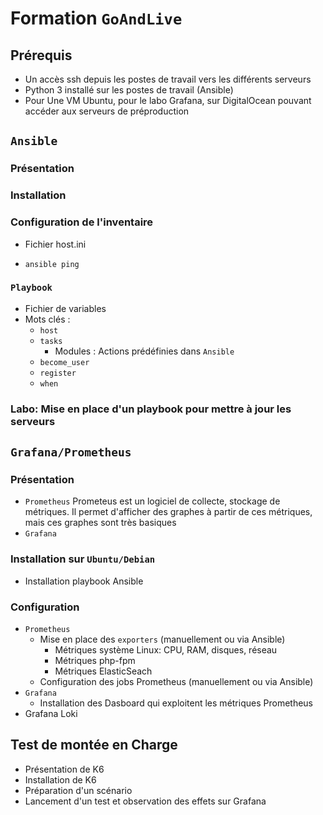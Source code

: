 # Formation `GoAndLive`

## Prérequis
* Un accès ssh depuis les postes de travail vers les différents serveurs
* Python 3 installé sur les postes de travail (Ansible)
* Pour Une VM Ubuntu, pour le labo Grafana, sur DigitalOcean pouvant accéder aux serveurs de préproduction

## `Ansible`

### Présentation

### Installation

### Configuration de l'inventaire

* Fichier host.ini

* `ansible ping`

### `Playbook`

* Fichier de variables
* Mots clés :
  * `host`
  * `tasks`
    * Modules : Actions prédéfinies dans `Ansible`
  * `become_user`
  * `register`
  * `when`

### Labo: Mise en place d'un playbook pour mettre à jour les serveurs

## `Grafana/Prometheus`


### Présentation

* `Prometheus`
  Prometeus est un logiciel de collecte, stockage de métriques.
  Il permet d'afficher des graphes à partir de ces métriques, mais ces graphes sont très basiques
 * `Grafana`

### Installation sur `Ubuntu/Debian`

* Installation
  playbook Ansible

### Configuration

* `Prometheus`
  * Mise en place des `exporters` (manuellement ou via Ansible)
    * Métriques système Linux: CPU, RAM, disques, réseau
    * Métriques php-fpm
    * Métriques ElasticSeach
  * Configuration des jobs Prometheus (manuellement ou via Ansible)
* `Grafana`
  * Installation des Dasboard qui exploitent les métriques Prometheus
* Grafana Loki

## Test de montée en Charge

* Présentation de K6
* Installation de K6
* Préparation d'un scénario
* Lancement d'un test et observation des effets sur Grafana
